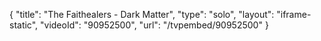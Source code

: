 {
    "title": "The Faithealers - Dark Matter",
    "type": "solo",
    "layout": "iframe-static",
    "videoId": "90952500",
    "url": "\/tvpembed\/90952500"
}
